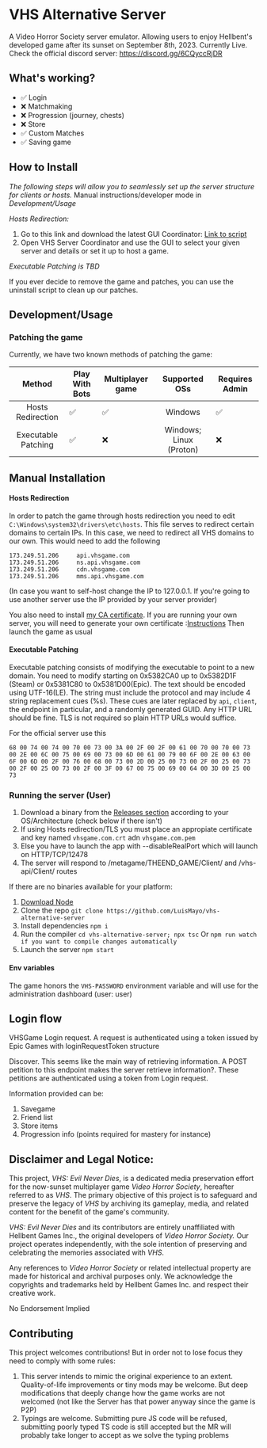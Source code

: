 # VHS Alternative Server
A Video Horror Society server emulator. Allowing users to enjoy Hellbent's developed game after its sunset on September 8th, 2023. Currently Live. Check the official discord server: https://discord.gg/6CQyccRjDR

## What's working?
- ✅ Login
- ❌ Matchmaking
- ❌ Progression (journey, chests)
- ❌ Store
- ✅ Custom Matches
- ✅ Saving game

## How to Install
_The following steps will allow you to seamlessly set up the server structure for clients or hosts._
Manual instructions/developer mode in _Development/Usage_

_Hosts Redirection:_
1. Go to this link and download the latest GUI Coordinator: [Link to script](https://github.com/SkelXton/VHS-Redirector-Scripts/releases/latest)
2. Open VHS Server Coordinator and use the GUI to select your given server and details or set it up to host a game.

_Executable Patching is TBD_

If you ever decide to remove the game and patches, you can use the uninstall script to clean up our patches.

## Development/Usage
### Patching the game
Currently, we have two known methods of patching the game:

|       Method      | Play With Bots | Multiplayer game |      Supported OSs      | Requires Admin |
|:-----------------:|----------------|------------------|:-----------------------:|----------------|
| Hosts Redirection |        ✅       |         ✅        |         Windows         |        ✅       |
| Executable Patching      |        ✅       |         ❌        | Windows; Linux (Proton) |        ❌       |

## Manual Installation

#### Hosts Redirection
In order to patch the game through hosts redirection you need to edit `C:\Windows\system32\drivers\etc\hosts`.
This file serves to redirect certain domains to certain IPs. In this case, we need to redirect all VHS domains to our own. This would need to add the following
```
173.249.51.206     api.vhsgame.com
173.249.51.206     ns.api.vhsgame.com
173.249.51.206     cdn.vhsgame.com
173.249.51.206     mms.api.vhsgame.com
```
(In case you want to self-host change the IP to 127.0.0.1. If you're going to use another server use the IP provided by your server provider)

You also need to install [my CA certificate](https://github.com/LuisMayo/vhs-alternative-server/raw/main/LuigiDevGoodCA.crt). If you are running your own server, you will need to generate your own certificate :[Instructions](https://community.spiceworks.com/how_to/1839-installing-self-signed-ca-certificate-in-windows)
Then launch the game as usual

#### Executable Patching
Executable patching consists of modifying the executable to point to a new domain. You need to modify starting on 0x5382CA0 up to 0x5382D1F (Steam) or 0x5381C80 to 0x5381D00(Epic). The text should be encoded using UTF-16(LE). The string must include the protocol and may include 4 string replacement cues (%s). These cues are later replaced by `api`, `client`, the endpoint in particular, and a randomly generated GUID. Any HTTP URL should be fine. TLS is not required so plain HTTP URLs would suffice.

For the official server use this
```
68 00 74 00 74 00 70 00 73 00 3A 00 2F 00 2F 00 61 00 70 00 70 00 73 00 2E 00 6C 00 75 00 69 00 73 00 6D 00 61 00 79 00 6F 00 2E 00 63 00 6F 00 6D 00 2F 00 76 00 68 00 73 00 2D 00 25 00 73 00 2F 00 25 00 73 00 2F 00 25 00 73 00 2F 00 3F 00 67 00 75 00 69 00 64 00 3D 00 25 00 73
```

### Running the server (User)
1. Download a binary from the [Releases section](https://github.com/LuisMayo/vhs-alternative-server/releases) according to your OS/Architecture (check below if there isn't)
2. If using Hosts redirection/TLS you must place an appropiate certificate and key named `vhsgame.com.crt` adn `vhsgame.com.pem`
3. Else you have to launch the app with --disableRealPort which will launch on HTTP/TCP/12478
4. The server will respond to /metagame/THEEND_GAME/Client/<EP> and /vhs-api/Client/<EP> routes

If there are no binaries available for your platform:
1. [Download Node](https://nodejs.org/)
2.  Clone the repo
 `git clone https://github.com/LuisMayo/vhs-alternative-server`
3. Install dependencies
 `npm i`
4. Run the compiler
 `cd vhs-alternative-server; npx tsc`
 Or
 `npm run watch if you want to compile changes automatically`
5. Launch the server
 `npm start`

#### Env variables
The game honors the `VHS-PASSWORD` environment variable and will use for the administration dashboard (user: user)

## Login flow
VHSGame Login request. A request is authenticated using a token issued by Epic Games with loginRequestToken structure

Discover.
This seems like the main way of retrieving information. A POST petition to this endpoint makes the server retrieve information?. These petitions are authenticated using a token from Login request.

Information provided can be:
1. Savegame
2. Friend list
3. Store items
4. Progression info (points required for mastery for instance)

**Disclaimer and Legal Notice:**
-------------------------------
This project, *VHS: Evil Never Dies*, is a dedicated media preservation effort for the now-sunset multiplayer game *Video Horror Society*, hereafter referred to as *VHS*. The primary objective of this project is to safeguard and preserve the legacy of *VHS* by archiving its gameplay, media, and related content for the benefit of the game's community.

*VHS: Evil Never Dies* and its contributors are entirely unaffiliated with Hellbent Games Inc., the original developers of *Video Horror Society.* Our project operates independently, with the sole intention of preserving and celebrating the memories associated with *VHS*.

Any references to *Video Horror Society* or related intellectual property are made for historical and archival purposes only. We acknowledge the copyrights and trademarks held by Hellbent Games Inc. and respect their creative work.

No Endorsement Implied

## Contributing
This project welcomes contributions! But in order not to lose focus they need to comply with some rules:
1. This server intends to mimic the original experience to an extent. Quality-of-life improvements or tiny mods may be welcome. But deep modifications that deeply change how the game works are not welcomed (not like the Server has that power anyway since the game is P2P)
2. Typings are welcome. Submitting pure JS code will be refused, submitting poorly typed TS code is still accepted but the MR will probably take longer to accept as we solve the typing problems
